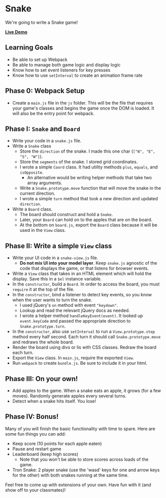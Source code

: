 # Snake

We're going to write a Snake game!

**[Live Demo](http://appacademy.github.io/curriculum/snake/index.html)**

## Learning Goals

+ Be able to set up Webpack
+ Be able to manage both game logic and display logic
+ Know how to set event listeners for key presses
+ Know how to use `setInterval` to create an animation frame rate

## Phase 0: Webpack Setup

* Create a `main.js` file in the `js` folder. This will be the file that
requires your game's classes and begins the game once the DOM is loaded. It
will also be the entry point for webpack.

## Phase I: `Snake` and `Board`

* Write your code in a `snake.js` file.
* Write a `Snake` class
    * Store the `direction` of the snake. I made this one char
      (`["N", "E", "S", "W"]`).
    * Store the `segments` of the snake. I stored grid coordinates.
    * I wrote a simple `Coord` class. It had utility methods `plus`,
      `equals`, and `isOpposite`.
      * An alternative would be writing helper methods that take two
        array arguments.
    * Write a `Snake.prototype.move` function that will move the snake in the
      current direction.
    * I wrote a simple `turn` method that took a new direction and
      updated `direction`.
* Write a `Board` class.
    * The board should construct and hold a `Snake`.
    * Later, your `Board` can hold on to the apples that are on the board.
    * At the bottom on `board.js`, export the `Board` class because it will be
    used in the `View` class.

## Phase II: Write a simple `View` class

* Write your UI code in a `snake-view.js` file.
    * **Do not mix UI into your model layer**. Keep `snake.js`
      agnostic of the code that displays the game, or that listens for
      browser events.
* Write a `View` class that takes in an HTML element which will hold
  the display. Save this in a `$el` instance variable.
* In the `constructor`, build a `Board`. In order to access the board, you must
 `require` it at the top of the file.
* In the `constructor`, bind a listener to detect key events, so you
  know when the user wants to turn the snake.
    * I used jQuery's `on` method with event `"keydown"`.
    * Lookup and read the relevant jQuery docs as needed.
    * I wrote a helper method `handleKeyEvent(event)`. It looked up
      `event.keyCode` and passed the appropriate direction to
      `Snake.prototype.turn`.
* In the `constructor`, also use `setInterval` to run a `View.prototype.step`
 method every half second. Each turn it should call `Snake.prototype.move` and
 redraws the whole board.
* Render the board using divs or lis with CSS classes. Redraw the board each
turn.
* Export the `View` class. In `main.js`, require the exported `View`.
* Run `webpack` to create `bundle.js`. Be sure to include it in your html.

## Phase III: On your own!

* Add apples to the game. When a snake eats an apple, it grows (for a
  few moves). Randomly generate apples every several turns.
* Detect when a snake hits itself. You lose!

## Phase IV: Bonus!

Many of you will finish the basic functionality with time to
spare. Here are some fun things you can add:

* Keep score (10 points for each apple eaten)
* Pause and restart game
* Leaderboard (keep high scores)
    * Note that you won't be able to store scores across loads of the
      game.
* Tron Snake: 2 player snake (use the 'wasd' keys for one and arrow
  keys for the other) with both snakes running at the same time.

Feel free to come up with extensions of your own. Have fun with it
(and show off to your classmates)!
